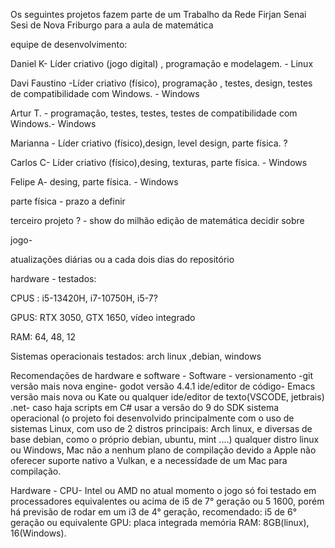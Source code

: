 Os seguintes projetos fazem parte de um Trabalho da Rede Firjan Senai Sesi de Nova Friburgo para a aula de matemática

equipe de desenvolvimento:

Daniel K- Líder criativo (jogo digital) , programação e modelagem. - Linux

Davi Faustino -Líder criativo (físico), programação , testes, design, testes de compatibilidade com Windows. - Windows

Artur T. - programação, testes, testes, testes de compatibilidade com Windows.- Windows

Marianna - Líder criativo (físico),design, level design, parte física. ?

Carlos C- Líder criativo (físico),desing, texturas, parte física. - Windows

Felipe A- desing, parte física. - Windows


parte física - 
prazo a definir


terceiro projeto ? - show do milhão edição de matemática
decidir sobre


jogo-

atualizações diárias ou a cada dois dias do repositório

hardware - testados:

CPUS : i5-13420H, i7-10750H, i5-7?

GPUS: RTX 3050, GTX 1650, vídeo integrado

RAM: 64, 48, 12

Sistemas operacionais testados: arch linux ,debian, windows

Recomendações de hardware e software -
Software - 
versionamento -git versão mais nova
engine- godot versão 4.4.1
ide/editor de código- Emacs versão mais nova ou Kate ou qualquer ide/editor de texto(VSCODE, jetbrais)
.net- caso haja scripts em C# usar a versão do 9 do SDK
sistema operacional (o projeto foi desenvolvido principalmente com o uso de sistemas Linux, com uso de 2 distros principais: Arch linux, e diversas de base debian, como o próprio debian, ubuntu, mint ....) qualquer distro linux ou Windows, Mac não a nenhum plano de compilação devido a Apple não oferecer suporte nativo a Vulkan, e a necessídade de um Mac para compilação.

Hardware - 
CPU- Intel ou AMD no atual momento o jogo só foi testado em processadores equivalentes ou acima de i5 de 7° geração ou 5 1600, porém há previsão de rodar em um i3 de 4° geração, recomendado: i5 de 6° geração ou equivalente
GPU: placa integrada 
memória RAM: 8GB(linux), 16(Windows).


